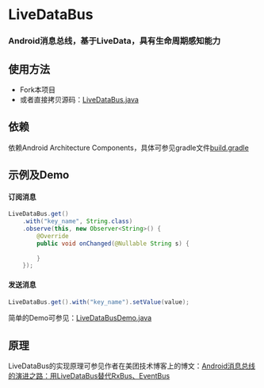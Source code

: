 # LiveDataBus

### Android消息总线，基于LiveData，具有生命周期感知能力

## 使用方法
- Fork本项目
- 或者直接拷贝源码：[LiveDataBus.java](https://github.com/JeremyLiao/LiveDataBus/blob/master/LiveDataBus/livedatabus/src/main/java/com/jeremyliao/livedatabus/LiveDataBus.java)

## 依赖
依赖Android Architecture Components，具体可参见gradle文件[build.gradle](https://github.com/JeremyLiao/LiveDataBus/blob/master/LiveDataBus/livedatabus/build.gradle)

## 示例及Demo

#### 订阅消息

```java
LiveDataBus.get()
	.with("key_name", String.class)
	.observe(this, new Observer<String>() {
	    @Override
	    public void onChanged(@Nullable String s) {
	       
	    }
	});
```

#### 发送消息

```java
LiveDataBus.get().with("key_name").setValue(value);
```

简单的Demo可参见：[LiveDataBusDemo.java](https://github.com/JeremyLiao/LiveDataBus/blob/master/LiveDataBus/livedatabus/src/main/java/com/jeremyliao/livedatabus/LiveDataBusDemo.java)

## 原理

LiveDataBus的实现原理可参见作者在美团技术博客上的博文：[Android消息总线的演进之路：用LiveDataBus替代RxBus、EventBus](https://tech.meituan.com/Android_LiveDataBus.html)
